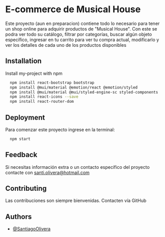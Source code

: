 
# E-commerce de Musical House

Este proyecto (aun en preparacion) contiene todo lo necesario para tener un shop online para adquirir productos
de "Musical House".
Con este se podra ver todo su catálogo, filtrar por categorías, buscar algún objeto específico,
ingresar en tu carrito para ver tu compra actual, modificarlo y ver los detalles de cada uno de los productos disponibles


## Installation

Install my-project with npm

```bash
  npm install react-bootstrap bootstrap
  npm install @mui/material @emotion/react @emotion/styled
  npm install @mui/material @mui/styled-engine-sc styled-components
  npm install react-icons --save
  npm install react-router-dom
```
    

## Deployment

Para comenzar este proyecto ingrese en la terminal:

```bash
  npm start
```


## Feedback

Si necesitas información extra o un contacto específico del proyecto contacte con santi.olivera@hotmail.com


## Contributing

Las contribuciones son siempre bienvenidas. Contacten vía GitHub


## Authors

- [@SantiagoOlivera](https://github.com/SenseiSanta)

